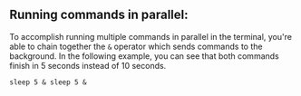 ## Running commands in parallel:
To accomplish running multiple commands in parallel in the terminal, you're able to chain together the `&` operator which sends commands to the background. In the following example, you can see that both commands finish in 5 seconds instead of 10 seconds.
```
sleep 5 & sleep 5 &
```
